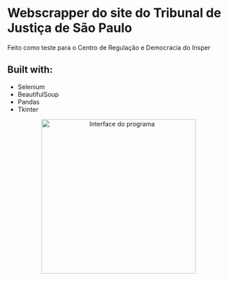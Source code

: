 # Webscrapper do site do Tribunal de Justiça de São Paulo

Feito como teste para o Centro de Regulação e Democracia do Insper

## Built with:

- Selenium
- BeautifulSoup
- Pandas
- Tkinter

<p align="center">
  <img src="https://i.imgur.com/LlfD0rh.png" width="350" title="Interface do programa">
</p>

<!-- ![Interface do programa](https://i.imgur.com/LlfD0rh.png) -->